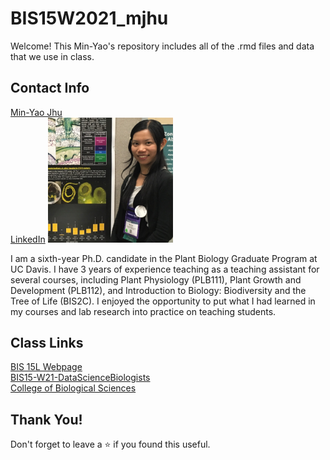 # BIS15W2021_mjhu

Welcome! This Min-Yao's repository includes all of the .rmd files and data that we use in class.

## Contact Info

[Min-Yao Jhu](mailto:minjhu@ucdavis.edu)  
[LinkedIn](www.linkedin.com/in/min-yao-jhu)
<img src="Image/2017_aspb.jpg" width="200">

I am a sixth-year Ph.D. candidate in the Plant Biology Graduate Program at UC Davis.
I have 3 years of experience teaching as a teaching assistant for several courses, including Plant Physiology (PLB111), Plant Growth and Development (PLB112), and Introduction to Biology: Biodiversity and the Tree of Life (BIS2C). I enjoyed the opportunity to put what I had learned in my courses and lab research into practice on teaching students.

## Class Links  

[BIS 15L Webpage](https://jmledford3115.github.io/datascibiol/)  
[BIS15-W21-DataScienceBiologists](https://github.com/jmledford3115/BIS15L-W21-DataScienceBiologists)  
[College of Biological Sciences](https://biology.ucdavis.edu/)  

## Thank You!  

Don't forget to leave a ⭐ if you found this useful.
